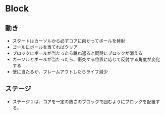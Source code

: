 
# Block

## 動き
* スタートはカーソルから必ずコアに向かってボールを発射
* ゴールにボールを当てればクリア
* ブロックにボールが当たったら跳ね返ると同時にブロックが消える
* カーソルとボールが当たったら、衝突する位置に応じて反射する角度が変化する
* 壁に当たるか、フレームアウトしたらライフ減少

## ステージ
* ステージ１は、コアを一定の熱さのブロックで囲むようにブロックを配置する。
